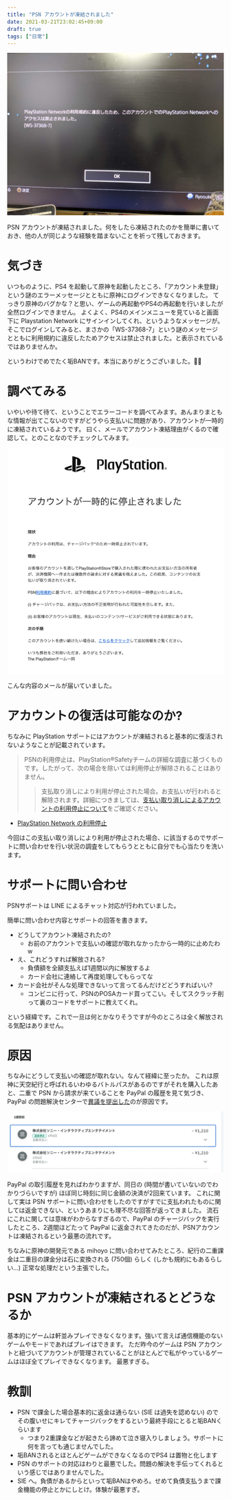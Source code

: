 ```yaml
---
title: "PSN アカウントが凍結されました"
date: 2021-03-21T23:02:45+09:00
draft: true
tags: ["日常"]
---
```


![psn_ban](psn_ban.jpeg)

PSN アカウントが凍結されました。何をしたら凍結されたのかを簡単に書いておき、他の人が同じような経験を踏まないことを祈って残しておきます。

# 気づき

いつものように、PS4 を起動して原神を起動したところ、「アカウント未登録」という謎のエラーメッセージとともに原神にログインできなくなりました。
てっきり原神のバグかな？と思い、ゲームの再起動やPS4の再起動を行いましたが全然ログインできません。
よくよく、PS4のメインメニューを見ていると画面下に Playstation Network にサインインしてくれ、というようなメッセージが。
そこでログインしてみると、まさかの「WS-37368-7」という謎のメッセージとともに利用規約に違反したためアクセスは禁止されました。と表示されているではありませんか。

というわけでめでたく垢BANです。本当にありがとうございました。💢😠

# 調べてみる

いやいや待て待て、ということでエラーコードを調べてみます。あんまりまともな情報が出てこないのですがどうやら支払いに問題があり、アカウントが一時的に凍結されているようです。
曰く、メールでアカウント凍結理由がくるので確認して。とのことなのでチェックしてみます。

![email](reason_email.png)

こんな内容のメールが届いていました。

# アカウントの復活は可能なのか?

ちなみに PlayStation サポートにはアカウントが凍結されると基本的に復活されないようなことが記載されています。

> PSNの利用停止は、PlayStation®Safetyチームの詳細な調査に基づくものです。したがって、次の場合を除いては利用停止が解除されることはありません。
>> 支払取り消しにより利用が停止された場合。お支払いが行われると解除されます。詳細につきましては、[支払い取り消しによるアカウントの利用停止について](https://www.playstation.com/ja-jp/support/account/psn-suspension-account-debt/)をご確認ください。 

- [PlayStation Network の利用停止](https://www.playstation.com/ja-jp/support/account/suspensions-psn/)

今回はこの支払い取り消しにより利用が停止された場合、に該当するのでサポートに問い合わせを行い状況の調査をしてもらうとともに自分でも心当たりを洗います。

# サポートに問い合わせ

PSNサポートは LINE によるチャット対応が行われていました。

簡単に問い合わせ内容とサポートの回答を書きます。

- どうしてアカウント凍結されたの?
    - お前のアカウントで支払いの確認が取れなかったから一時的に止めたわw
- え、これどうすれば解放される?
    - 負債額を全額支払えば1週間以内に解放するよ
    - カード会社に連絡して再度処理してもらってな
- カード会社がそんな処理できないって言ってるんだけどどうすればいい?
    - コンビニに行って、PSNのPOSAカード買ってこい。そしてスクラッチ削って裏のコードをサポートに教えてくれ。

という経緯です。これで一旦は何とかなりそうですが今のところは全く解放される気配はありません。

# 原因

ちなみにどうして支払いの確認が取れない。なんて経緯に至ったか。
これは原神に天空紀行と呼ばれるいわゆるバトルパスがあるのですがそれを購入したあと、二重で PSN から請求が来ていることを PayPal の履歴を見て気づき、PayPal の問題解決センターで[異議を提出した](https://www.paypal.com/jp/smarthelp/article/paypal%E3%81%AE%E7%95%B0%E8%AD%B0%E3%81%8A%E3%82%88%E3%81%B3%E3%82%AF%E3%83%AC%E3%83%BC%E3%83%A0%E3%81%A8%E3%81%AF%E4%BD%95%E3%81%A7%E3%81%99%E3%81%8B%E3%80%82-faq2337)のが原因です。

![history](settlement_history.jpg)

PayPal の取引履歴を見ればわかりますが、同日の (時間が書いていないのでわかりづらいですが) ほぼ同じ時刻に同じ金額の決済が2回来ています。
これに関して実は PSN サポートに問い合わせをしたのですがすでに支払われたものに関しては返金できない、というあまりにも理不尽な回答が返ってきました。
流石にこれに関しては意味がわからなすぎるので、PayPal のチャージバックを実行したところ、2週間ほどたって PayPal に返金されてきたのだが、PSNアカウントは凍結されるという最悪の流れです。

ちなみに原神の開発元である mihoyo に問い合わせてみたところ、紀行の二重課金は二重目の課金分は石に変換される (750個) らしく (しかも規約にもあるらしい...) 正常な処理だという主張でした。

# PSN アカウントが凍結されるとどうなるか

基本的にゲームは軒並みプレイできなくなります。強いて言えば通信機能のないゲームやモードであればプレイはできます。
ただ昨今のゲームは PSN アカウントと紐づいてアカウントが管理されていることがほとんどで私がやっているゲームはほぼ全てプレイできなくなります。
最悪すぎる。

# 教訓

- PSN で課金した場合基本的に返金は通らない (SIE は過失を認めない) のでその腹いせにキレてチャージバックをするという最終手段にとると垢BANくらいます
    - つまり2重課金などが起きたら諦めて泣き寝入りしましょう。サポートに何を言っても通じませんでした。
- 垢BANされるとほとんどゲームができなくなるのでPS4 は置物と化します
- PSN のサポートの対応はわりと最悪でした。問題の解決を手伝ってくれるという感じではありませんでした。
- SIE へ。負債があるからといって垢BANはやめろ。せめて負債支払うまで課金機能の停止とかにしとけ。体験が最悪すぎ。
